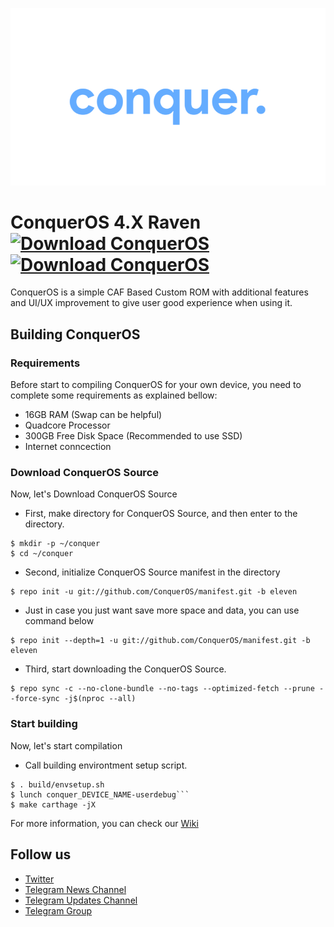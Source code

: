 ![ConquerOS](https://raw.githubusercontent.com/ConquerOS/manifest/eleven/banner.png)

# ConquerOS 4.X Raven [![Download ConquerOS](https://img.shields.io/sourceforge/dt/conqueros.svg)](https://sourceforge.net/projects/conqueros/files/latest/download)  [![Download ConquerOS](https://img.shields.io/sourceforge/dm/conqueros.svg)](https://sourceforge.net/projects/conqueros/files/latest/download)  
ConquerOS is a simple CAF Based Custom ROM with additional features and UI/UX improvement to give user good experience when using it.

## Building ConquerOS

### Requirements
Before start to compiling ConquerOS for your own device, you need to complete some requirements as explained bellow:
- 16GB RAM (Swap can be helpful)
- Quadcore Processor
- 300GB Free Disk Space (Recommended to use SSD)
- Internet conncection

### Download ConquerOS Source
Now, let's Download ConquerOS Source

- First, make directory for ConquerOS Source, and then enter to the directory.
```
$ mkdir -p ~/conquer
$ cd ~/conquer
```

- Second, initialize ConquerOS Source manifest in the directory
```
$ repo init -u git://github.com/ConquerOS/manifest.git -b eleven
```

- Just in case you just want save more space and data, you can use command below
```
$ repo init --depth=1 -u git://github.com/ConquerOS/manifest.git -b eleven
```

- Third, start downloading the ConquerOS Source.
```
$ repo sync -c --no-clone-bundle --no-tags --optimized-fetch --prune --force-sync -j$(nproc --all)
```

### Start building
Now, let's start compilation

- Call building environtment setup script.
```
$ . build/envsetup.sh
$ lunch conquer_DEVICE_NAME-userdebug```
$ make carthage -jX
```

For more information, you can check our [Wiki](https://wiki.conqueros.co)

## Follow us
- [Twitter](http://twitter.com/ConquerOSROM)
- [Telegram News Channel](http://t.me/ConquerOSNews)
- [Telegram Updates Channel](http://t.me/ConquerOSUpdates)
- [Telegram Group](http://t.me/ConquerOSChat)
